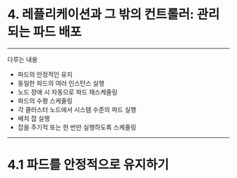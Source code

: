 # 4. 레플리케이션과 그 밖의 컨트롤러: 관리되는 파드 배포

---

다루는 내용

- 파드의 안정적인 유지
- 동일한 파드의 여러 인스턴스 실행
- 노드 장애 시 자동으로 파드 재스케줄링
- 파드의 수평 스케줄링
- 각 클러스터 노드에서 시스템 수준의 파드 실행
- 배치 잡 실행
- 잡을 주기적 또는 한 번만 실행하도록 스케줄링

---

# 4.1 파드를 안정적으로 유지하기

